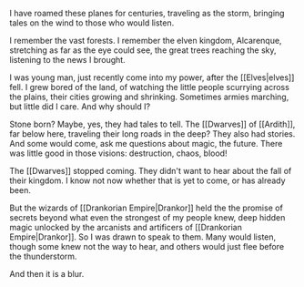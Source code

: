 I have roamed these planes for centuries, traveling as the storm, bringing tales on the wind to those who would listen.

I remember the vast forests. I remember the elven kingdom, Alcarenque, stretching as far as the eye could see, the great trees reaching the sky, listening to the news I brought.

I was young man, just recently come into my power, after the [[Elves|elves]] fell. I grew bored of the land, of watching the little people scurrying across the plains, their cities growing and shrinking. Sometimes armies marching, but little did I care. And why should I?

Stone born? Maybe, yes, they had tales to tell. The [[Dwarves]] of [[Ardith]], far below here, traveling their long roads in the deep? They also had stories. And some would come, ask me questions about magic, the future. There was little good in those visions: destruction, chaos, blood!

The [[Dwarves]] stopped coming. They didn't want to hear about the fall of their kingdom. I know not now whether that is yet to come, or has already been.

But the wizards of [[Drankorian Empire|Drankor]] held the the promise of secrets beyond what even the strongest of my people knew, deep hidden magic unlocked by the arcanists and artificers of [[Drankorian Empire|Drankor]]. So I was drawn to speak to them. Many would listen, though some knew not the way to hear, and others would just flee before the thunderstorm.

And then it is a blur. 
